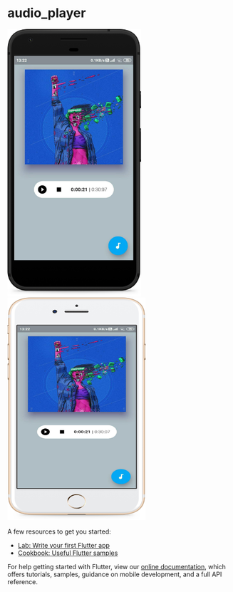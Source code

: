 # audio_player

<p float = "center"> 
  <img src="/ss/Google Pixel Quite Black.png" height="600" width="300"  />
  <img src="/ss/iPhone 7 Plus.png" height="500" width="310" />
</p>

A few resources to get you started:

- [Lab: Write your first Flutter app](https://flutter.dev/docs/get-started/codelab)
- [Cookbook: Useful Flutter samples](https://flutter.dev/docs/cookbook)

For help getting started with Flutter, view our
[online documentation](https://flutter.dev/docs), which offers tutorials,
samples, guidance on mobile development, and a full API reference.
